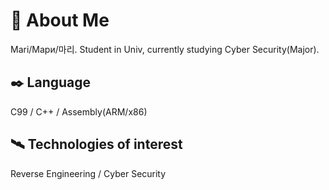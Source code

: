 # 🧭 About Me

Mari/Мари/마리. Student in Univ, currently studying Cyber Security(Major). 

## ✒️ Language

C99 / C++ / Assembly(ARM/x86) 

## 🛰️ Technologies of interest

Reverse Engineering / Cyber Security 
